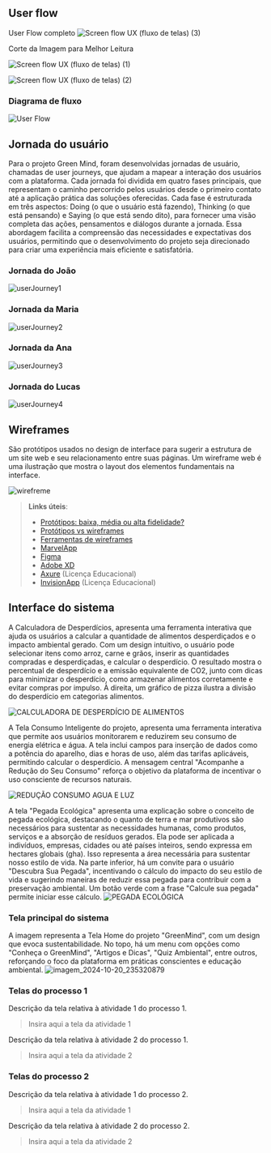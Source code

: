 

 ## User flow



User Flow completo
![Screen flow UX (fluxo de telas) (3)](https://github.com/user-attachments/assets/c426e3e3-19cc-4414-8868-b714c8772b04)

Corte da Imagem para Melhor Leitura 

![Screen flow UX (fluxo de telas) (1)](https://github.com/user-attachments/assets/7a8450af-87a5-448b-abc7-cf52a6de2db8)

![Screen flow UX (fluxo de telas) (2)](https://github.com/user-attachments/assets/2f201b2f-ad9e-4633-81e3-ccb763a6cc36)



### Diagrama de fluxo



![User Flow](https://github.com/user-attachments/assets/88e68bd2-b358-42e8-b1d9-f1ff46bc9b6d)


## Jornada do usuário
Para o projeto Green Mind, foram desenvolvidas jornadas de usuário, chamadas de user journeys, que ajudam a mapear a interação dos usuários com a plataforma. Cada jornada foi dividida em quatro fases principais, que representam o caminho percorrido pelos usuários desde o primeiro contato até a aplicação prática das soluções oferecidas. Cada fase é estruturada em três aspectos: Doing (o que o usuário está fazendo), Thinking (o que está pensando) e Saying (o que está sendo dito), para fornecer uma visão completa das ações, pensamentos e diálogos durante a jornada. Essa abordagem facilita a compreensão das necessidades e expectativas dos usuários, permitindo que o desenvolvimento do projeto seja direcionado para criar uma experiência mais eficiente e satisfatória.

### Jornada do João
![userJourney1](https://github.com/user-attachments/assets/c52acae4-9a9b-4421-b954-5b90327d7f2d)

### Jornada da Maria
![userJourney2](https://github.com/user-attachments/assets/dfb9e106-2ddd-4185-b6ac-cf5795f1b321)


### Jornada da Ana
![userJourney3](https://github.com/user-attachments/assets/90c495c7-865b-4d53-b778-443f5b603c91)


### Jornada do Lucas
![userJourney4](https://github.com/user-attachments/assets/b1c4191c-7965-48fe-b9ea-c3e7fdf42355)


## Wireframes

São protótipos usados no design de interface para sugerir a estrutura de um site web e seu relacionamento entre suas páginas. Um wireframe web é uma ilustração que mostra o layout dos elementos fundamentais na interface.

![wirefreme](https://github.com/user-attachments/assets/3c8e8531-b570-4f35-8590-0304e6e5c6ff)

 
> **Links úteis**:
> - [Protótipos: baixa, média ou alta fidelidade?](https://medium.com/ladies-that-ux-br/prot%C3%B3tipos-baixa-m%C3%A9dia-ou-alta-fidelidade-71d897559135)
> - [Protótipos vs wireframes](https://www.nngroup.com/videos/prototypes-vs-wireframes-ux-projects/)
> - [Ferramentas de wireframes](https://rockcontent.com/blog/wireframes/)
> - [MarvelApp](https://marvelapp.com/developers/documentation/tutorials/)
> - [Figma](https://www.figma.com/)
> - [Adobe XD](https://www.adobe.com/br/products/xd.html#scroll)
> - [Axure](https://www.axure.com/edu) (Licença Educacional)
> - [InvisionApp](https://www.invisionapp.com/) (Licença Educacional)


## Interface do sistema

A Calculadora de Desperdícios, apresenta uma ferramenta interativa que ajuda os usuários a calcular a quantidade de alimentos desperdiçados e o impacto ambiental gerado. Com um design intuitivo, o usuário pode selecionar itens como arroz, carne e grãos, inserir as quantidades compradas e desperdiçadas, e calcular o desperdício. O resultado mostra o percentual de desperdício e a emissão equivalente de CO2, junto com dicas para minimizar o desperdício, como armazenar alimentos corretamente e evitar compras por impulso. À direita, um gráfico de pizza ilustra a divisão do desperdício em categorias alimentos.

![CALCULADORA DE DESPERDÍCIO DE ALIMENTOS](https://github.com/user-attachments/assets/7900c716-5a98-4db6-9775-fdcebb366088)

A Tela Consumo Inteligente do projeto, apresenta uma ferramenta interativa que permite aos usuários monitorarem e reduzirem seu consumo de energia elétrica e água. A tela inclui campos para inserção de dados como a potência do aparelho, dias e horas de uso, além das tarifas aplicáveis, permitindo calcular o desperdício. A mensagem central "Acompanhe a Redução do Seu Consumo" reforça o objetivo da plataforma de incentivar o uso consciente de recursos naturais.

![REDUÇÃO CONSUMO AGUA E LUZ](https://github.com/user-attachments/assets/a8979656-6934-4c39-8a7f-56c7f59759c2)

A tela "Pegada Ecológica" apresenta uma explicação sobre o conceito de pegada ecológica, destacando o quanto de terra e mar produtivos são necessários para sustentar as necessidades humanas, como produtos, serviços e a absorção de resíduos gerados. Ela pode ser aplicada a indivíduos, empresas, cidades ou até países inteiros, sendo expressa em hectares globais (gha). Isso representa a área necessária para sustentar nosso estilo de vida. Na parte inferior, há um convite para o usuário "Descubra Sua Pegada", incentivando o cálculo do impacto do seu estilo de vida e sugerindo maneiras de reduzir essa pegada para contribuir com a preservação ambiental. Um botão verde com a frase "Calcule sua pegada" permite iniciar esse cálculo.
![PEGADA ECOLÓGICA](https://github.com/user-attachments/assets/57fe2ea0-892b-46a7-ad3a-8c49c1368277)


### Tela principal do sistema

A imagem representa a Tela Home do projeto "GreenMind", com um design que evoca sustentabilidade. No topo, há um menu com opções como "Conheça o GreenMind", "Artigos e Dicas", "Quiz Ambiental", entre outros, reforçando o foco da plataforma em práticas conscientes e educação ambiental.
![imagem_2024-10-20_235320879](https://github.com/user-attachments/assets/8ed7a4c7-d677-4f4f-b75a-a8c041e5c16c)

###  Telas do processo 1

Descrição da tela relativa à atividade 1 do processo 1.

> Insira aqui a tela da atividade 1

Descrição da tela relativa à atividade 2 do processo 1.

> Insira aqui a tela da atividade 2


### Telas do processo 2

Descrição da tela relativa à atividade 1 do processo 2.

> Insira aqui a tela da atividade 1

Descrição da tela relativa à atividade 2 do processo 2.

> Insira aqui a tela da atividade 2
